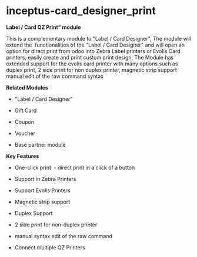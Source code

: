 # inceptus-card_designer_print
**Label / Card QZ Print” module**

This is a complementary module to "Label / Card Designer", The module will extend the  functionalities of the "Label / Card Designer" and will open an option for direct print from odoo into Zebra Label printers or Evolis Card printers, easily create and print custom print design, The Module has extended support for the evolis card printer with many options such as duplex print, 2 side print for non duplex printer, magnetic strip support  manual edit of the raw command syntax

**Related Modules**

-   "Label / Card Designer"

-   Gift Card 

-   Coupon 

-   Voucher

-   Base partner module

**Key Features** 

-   One-click print  - direct print in a click of a button

-   Support in Zebra Printers

-   Support Evolis Printers

-   Magnetic strip support 

-   Duplex Support 

-   2 side print for non-duplex printer

-   manual syntax edit of the raw command 

-   Connect multiple QZ Printers
